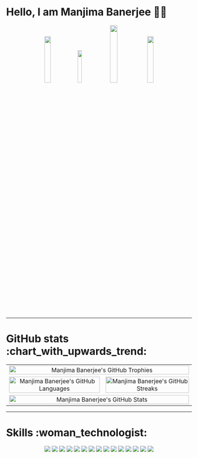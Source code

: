# Hello, I am Manjima Banerjee :wave::grin:

<div align="center">
<a href="https://www.linkedin.com/in/manjima-banerjee-29132820a" alt="LinkedIn Connect" title="LinkedIn"><img src="https://custom-icon-badges.herokuapp.com/badge/LinkedIn-0077B5?style=plastic&logo=linkedin&logoColor=white" width=18%></a>
<a href="https://github.com/manjimabanerjee" alt="GitHub Connect" title="GitHub"><img src="https://custom-icon-badges.herokuapp.com/badge/Github-333?style=plastic&logo=github&logoColor=white" width=15%></a>
<a href="https://instagram.com/manjimabanerjee" alt="Instagram Connect" title="Instagram"><img src="https://custom-icon-badges.herokuapp.com/badge/Instagram-E1306C?style=plastic&logo=instagram&logoColor=white" width=20%></a>
<a href="https://www.facebook.com/manjima.banerjee.98/" alt="Facebook Connect" title="Facebook"><img src="https://custom-icon-badges.herokuapp.com/badge/Facebook-3B5998?style=plastic&logo=facebook&logoColor=white" width=18%></a>
</div>
<hr>

<!--
**manjimabanerjee/manjimabanerjee** is a ✨ _special_ ✨ repository because its `README.md` (this file) appears on your GitHub profile.

Here are some ideas to get you started:

- 🔭 I’m currently working on ...
- 🌱 I’m currently learning ...
- 👯 I’m looking to collaborate on ...
- 🤔 I’m looking for help with ...
- 💬 Ask me about ...
- 📫 How to reach me: ...
- 😄 Pronouns: ...
- ⚡ Fun fact: ...
-->

<h1>GitHub stats :chart_with_upwards_trend:</h1>
<p align="center">
<table style="border-collapse: collapse; width: 100%;">
<tr>
<td colspan="2" align="center"><img alt="Manjima Banerjee's GitHub Trophies" src="https://github-profile-trophy.vercel.app/?username=manjimabanerjee&theme=dracula" title="GitHub trophies" width=100% align="center"/></td>
</tr>
<tr>
<td align="center"><img alt="Manjima Banerjee's GitHub Languages" src="https://github-readme-stats.vercel.app/api/top-langs/?username=manjimabanerjee&theme=monokai&langs_count=10&layout=compact" title="GitHub Languages" width=100% align="left"/>
</td>
<td align="center"><img alt="Manjima Banerjee's GitHub Streaks" src="https://github-readme-streak-stats.herokuapp.com/?user=manjimabanerjee&theme=dracula" title="GitHub streak" width=100% align="right"/></td>
</tr>
<tr>
<td colspan="2" align="center"><img alt="Manjima Banerjee's GitHub Stats" src="https://github-readme-stats.vercel.app/api?username=manjimabanerjee&show_icons=true&count_private=true&hide=prs&theme=dracula" title="GitHub rank" width=100% align="left"/>
</td>
</tr>
</table>
</p>

---

<h1>Skills :woman_technologist:</h1>
<div align="center">
<img src="https://custom-icon-badges.herokuapp.com/badge/C-00b5f9?style=for-the-badge&logo=C&logoColor=white&title=black">
<img src="https://custom-icon-badges.herokuapp.com/badge/CPP-78C257?style=for-the-badge&logo=CPP&logoColor=white">
<img src="https://custom-icon-badges.herokuapp.com/badge/Java-002acf?style=for-the-badge&logo=java&logoColor=white">
<img src="https://custom-icon-badges.herokuapp.com/badge/Python-FF0000?style=for-the-badge&logo=python&logoColor=white">
<img src="https://custom-icon-badges.herokuapp.com/badge/Jupiter-f98500?style=for-the-badge&logo=Jupyter&logoColor=white">
<img src="https://custom-icon-badges.herokuapp.com/badge/R-e000f9?style=for-the-badge&logo=r&logoColor=white">
<img src="https://custom-icon-badges.herokuapp.com/badge/HTML5-363636?style=for-the-badge&logo=html&logoColor=white">
<img src="https://custom-icon-badges.herokuapp.com/badge/CSS3-2D2D2D?style=for-the-badge&logo=css&logoColor=white">
<img src="https://custom-icon-badges.herokuapp.com/badge/Bootstrap-257B88?style=for-the-badge&logo=bootstrap&logoColor=white">
<img src="https://custom-icon-badges.herokuapp.com/badge/JS-a7a5a2?style=for-the-badge&logo=js&logoColor=white">
<img src="https://custom-icon-badges.herokuapp.com/badge/React JS-78C257?style=for-the-badge&logo=react&logoColor=white">
<img src="https://custom-icon-badges.herokuapp.com/badge/AWS-FF0000?style=for-the-badge&logo=aws&logoColor=white">
<img src="https://custom-icon-badges.herokuapp.com/badge/ML-00b5f9?style=for-the-badge&logo=ml&logoColor=white&title=black">
<img src="https://custom-icon-badges.herokuapp.com/badge/Maven-002acf?style=for-the-badge&logo=maven&logoColor=white">
<img src="https://custom-icon-badges.herokuapp.com/badge/S3-f98500?style=for-the-badge&logo=s3&logoColor=white">
</div>
